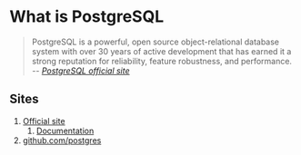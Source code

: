 # What is PostgreSQL

> PostgreSQL is a powerful, open source object-relational database system
> with over 30 years of active development that has earned it a strong
> reputation for reliability, feature robustness, and performance. 
> -- *[PostgreSQL official site](https://www.postgresql.org/)*

## Sites

1. [Official site](https://www.postgresql.org/)
    1. [Documentation](https://www.postgresql.org/docs/)
1. [github.com/postgres](https://github.com/postgres)
